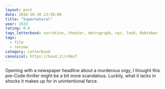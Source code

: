 ```yaml
---
layout: post 
date: 2016-10-30 23:59:00
title: "Supernatural"
year: 1933
rating: 0.6
tags_letterboxd: narrative, theater, metrograph, nyc, leah, Robtober
tags:
  - film
  - review
category: Letterboxd
canonical: https://boxd.it/c0msT
---
```


Opening with a newspaper headline about a murderous orgy, I thought this pre-Code thriller might be a bit more scandalous. Luckily, what it lacks in shocks it makes up for in unintentional farce.